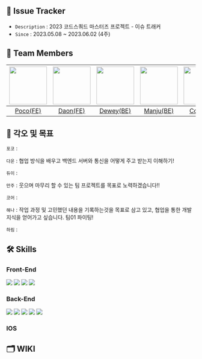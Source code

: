 ## 🔫 Issue Tracker
- `Description` : 2023 코드스쿼드 마스터즈 프로젝트 - 이슈 트래커
- `Since` : 2023.05.08 ~ 2023.06.02 (4주)

## 👥 Team Members
| <img src="https://github.com/issue-tracker-team-01/issue-tracker/assets/115215178/949044a4-d36c-496c-af78-d7367b7a745f" width="100px" /> | <img src="https://github.com/issue-tracker-team-01/issue-tracker/assets/115215178/e7292b8b-71b0-418f-b5dd-a0da199d1dee" width="100px" /> | <img src="https://github.com/issue-tracker-team-01/issue-tracker/assets/115215178/ab549909-7f7a-45da-8fcb-c57a823fe1cc" width="100px" /> | <img src="https://github.com/issue-tracker-team-01/issue-tracker/assets/115215178/f1c763a5-d2e1-4dc0-824a-51137066eb7e" width="100px" /> | <img src="https://github.com/issue-tracker-team-01/issue-tracker/assets/115215178/abd59825-1d9b-4886-ba7b-3d0fb51d9302" width="100px" /> | <img src="https://github.com/issue-tracker-team-01/issue-tracker/assets/115215178/1969ae9a-dffe-43ee-a0f6-2dd7cd9bad86" width="100px" /> | <img src="https://github.com/issue-tracker-team-01/issue-tracker/assets/115215178/d2a3d1dc-9c13-48e4-9814-4333240f60b3" width="100px" /> |
| :----------------------------------------------------------------------------------: | :----------------------------------------------------------------------------------: | :----------------------------------------------------------------------------------: | :----------------------------------------------------------------------------------: | :----------------------------------------------------------------------------------: | :----------------------------------------------------------------------------------: | :----------------------------------------------------------------------------------: |
|                             [Poco(FE)](https://github.com/poco111)                             |                             [Daon(FE)](https://github.com/saseungg)                             |                              [Dewey(BE)](https://github.com/jaea-kim)                             |                            [Manju(BE)](https://github.com/JeonHyoChang)                            |                            [Core(BE)](https://github.com/meena2003)                            |                         [Haena(IOS)](https://github.com/boriiiborii)                                                     |                             [Harim(IOS)](https://github.com/harimrim)                             |

## 👊 각오 및 목표
`포코` : 

`다온` : 협업 방식을 배우고 백엔드 서버와 통신을 어떻게 주고 받는지 이해하기!

`듀이` :

`만주` : 웃으며 마무리 할 수 있는 팀 프로젝트를 목표로 노력하겠습니다!!

`코어` :

`해나` : 작업 과정 및 고민했던 내용을 기록하는것을 목표로 삼고 있고, 협업을 통한 개발지식을 얻어가고 싶습니다. 팀01 파이팅! 

`하림` :
## 🛠 Skills

### Front-End
<img src="https://img.shields.io/badge/HTML5-E34F26?style=flat&logo=HTML5&logoColor=white"/>
<img src="https://img.shields.io/badge/CSS3-1572B6?style=flat&logo=CSS3&logoColor=white"/>
<img src="https://img.shields.io/badge/javascript-F7DF1E?style=flat&logo=JavaScript&logoColor=white"/>
<img src="https://img.shields.io/badge/React-61DAFB?style=flat&logo=React&logoColor=white"/>

### Back-End

<img src="https://img.shields.io/badge/Java-007396?style=flat&logo=Java&logoColor=white"/> <img src="https://img.shields.io/badge/Intellij-000000?style=flat&logo=IntellijIDEA&logoColor=white"/> <img src="https://img.shields.io/badge/SpringBoot-6DB33F?style=flat&logo=SpringBoot&logoColor=white"/> <img src="https://img.shields.io/badge/MySQL-4479A1?style=flat&logo=MySQL&logoColor=white"/> <img src="https://img.shields.io/badge/AWS-232F3E?style=flat&logo=AmazonAWS&logoColor=white"/> 

### IOS


## 🗂️ WIKI
 
